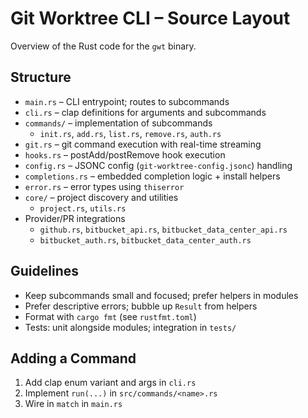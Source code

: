 # Git Worktree CLI – Source Layout

Overview of the Rust code for the `gwt` binary.

## Structure

- `main.rs` – CLI entrypoint; routes to subcommands
- `cli.rs` – clap definitions for arguments and subcommands
- `commands/` – implementation of subcommands
  - `init.rs`, `add.rs`, `list.rs`, `remove.rs`, `auth.rs`
- `git.rs` – git command execution with real-time streaming
- `hooks.rs` – postAdd/postRemove hook execution
- `config.rs` – JSONC config (`git-worktree-config.jsonc`) handling
- `completions.rs` – embedded completion logic + install helpers
- `error.rs` – error types using `thiserror`
- `core/` – project discovery and utilities
  - `project.rs`, `utils.rs`
- Provider/PR integrations
  - `github.rs`, `bitbucket_api.rs`, `bitbucket_data_center_api.rs`
  - `bitbucket_auth.rs`, `bitbucket_data_center_auth.rs`

## Guidelines

- Keep subcommands small and focused; prefer helpers in modules
- Prefer descriptive errors; bubble up `Result` from helpers
- Format with `cargo fmt` (see `rustfmt.toml`)
- Tests: unit alongside modules; integration in `tests/`

## Adding a Command

1. Add clap enum variant and args in `cli.rs`
2. Implement `run(...)` in `src/commands/<name>.rs`
3. Wire in `match` in `main.rs`
